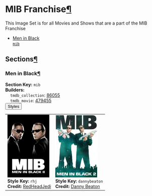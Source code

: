 <h1 id="mib-franchise">MIB Franchise<a class="headerlink" href="#mib-franchise" title="Permalink to this heading">¶</a></h1>
This Image Set is for all Movies and Shows that are a part of the MIB Franchise

<ul class="images-index-table">
  <li><a href="#men-in-black"><div class="images-inline-link">Men in Black<br><code>mib</code></div></a></li>
</ul>

<h2 id="sections">Sections<a class="headerlink" href="#sections" title="Permalink to this heading">¶</a></h2>
<h3 id="men-in-black">Men in Black<a class="headerlink" href="#men-in-black" title="Permalink to this heading">¶</a></h3>
<strong>Section Key:</strong> <code>mib</code>
<br><strong>Builders:</strong>
<br>
&nbsp;&nbsp;&nbsp;&nbsp;<code>tmdb_collection</code>: <a href="https://www.themoviedb.org/collection/86055" target="_blank" rel="noopener noreferrer">86055</a><br>
&nbsp;&nbsp;&nbsp;&nbsp;<code>tmdb_movie</code>: <a href="https://www.themoviedb.org/movie/479455" target="_blank" rel="noopener noreferrer">479455</a><br>
</ul>
<button class="image-accordion">Styles</button>
<div class="image-panel">
  <table class="image-table">
    <tr>
      <td>
        <div>
          <a href="https://theposterdb.com/set/9203" target="_blank" rel="noopener noreferrer"><img src="https://raw.githubusercontent.com/meisnate12/PMM-Image-Sets/master/mib/styles/mib/rhj.jpg" height="200"/></a><br>
          <strong>Style Key:</strong> <code>rhj</code><br>
          <strong>Credit:</strong> <a href="https://theposterdb.com/set/9203" target="_blank" rel="noopener noreferrer">RedHeadJedi</a><br>
        </div>
      </td>
      <td>
        <div>
          <a href="https://theposterdb.com/set/9322" target="_blank" rel="noopener noreferrer"><img src="https://raw.githubusercontent.com/meisnate12/PMM-Image-Sets/master/mib/styles/mib/dannybeaton.jpg" height="200"/></a><br>
          <strong>Style Key:</strong> <code>dannybeaton</code><br>
          <strong>Credit:</strong> <a href="https://theposterdb.com/set/9322" target="_blank" rel="noopener noreferrer">Danny Beaton</a><br>
        </div>
      </td>
    </tr>
  </table>
</div>

